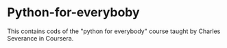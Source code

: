 # Python-for-everyboby
This contains cods of the "python for everybody" course taught by Charles Severance in Coursera.
